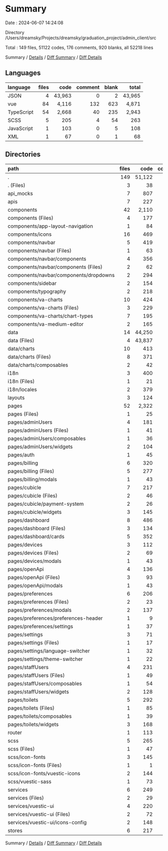 # Summary

Date : 2024-06-07 14:24:08

Directory /Users/dreamsky/Projects/dreamsky/graduation_project/admin_client/src

Total : 149 files,  51122 codes, 176 comments, 920 blanks, all 52218 lines

Summary / [Details](details.md) / [Diff Summary](diff.md) / [Diff Details](diff-details.md)

## Languages
| language | files | code | comment | blank | total |
| :--- | ---: | ---: | ---: | ---: | ---: |
| JSON | 4 | 43,963 | 0 | 2 | 43,965 |
| vue | 84 | 4,116 | 132 | 623 | 4,871 |
| TypeScript | 54 | 2,668 | 40 | 235 | 2,943 |
| SCSS | 5 | 205 | 4 | 54 | 263 |
| JavaScript | 1 | 103 | 0 | 5 | 108 |
| XML | 1 | 67 | 0 | 1 | 68 |

## Directories
| path | files | code | comment | blank | total |
| :--- | ---: | ---: | ---: | ---: | ---: |
| . | 149 | 51,122 | 176 | 920 | 52,218 |
| . (Files) | 3 | 38 | 1 | 11 | 50 |
| api_mocks | 7 | 807 | 0 | 34 | 841 |
| apis | 7 | 227 | 0 | 35 | 262 |
| components | 42 | 2,110 | 34 | 283 | 2,427 |
| components (Files) | 4 | 177 | 0 | 22 | 199 |
| components/app-layout-navigation | 1 | 84 | 0 | 13 | 97 |
| components/icons | 16 | 469 | 2 | 47 | 518 |
| components/navbar | 5 | 419 | 3 | 59 | 481 |
| components/navbar (Files) | 1 | 63 | 3 | 13 | 79 |
| components/navbar/components | 4 | 356 | 0 | 46 | 402 |
| components/navbar/components (Files) | 2 | 62 | 0 | 15 | 77 |
| components/navbar/components/dropdowns | 2 | 294 | 0 | 31 | 325 |
| components/sidebar | 2 | 154 | 21 | 18 | 193 |
| components/typography | 2 | 218 | 0 | 8 | 226 |
| components/va-charts | 10 | 424 | 7 | 81 | 512 |
| components/va-charts (Files) | 3 | 229 | 7 | 38 | 274 |
| components/va-charts/chart-types | 7 | 195 | 0 | 43 | 238 |
| components/va-medium-editor | 2 | 165 | 1 | 35 | 201 |
| data | 14 | 44,250 | 1 | 42 | 44,293 |
| data (Files) | 4 | 43,837 | 0 | 7 | 43,844 |
| data/charts | 10 | 413 | 1 | 35 | 449 |
| data/charts (Files) | 8 | 371 | 1 | 21 | 393 |
| data/charts/composables | 2 | 42 | 0 | 14 | 56 |
| i18n | 3 | 400 | 0 | 5 | 405 |
| i18n (Files) | 1 | 21 | 0 | 5 | 26 |
| i18n/locales | 2 | 379 | 0 | 0 | 379 |
| layouts | 3 | 124 | 0 | 22 | 146 |
| pages | 52 | 2,322 | 127 | 395 | 2,844 |
| pages (Files) | 1 | 25 | 0 | 6 | 31 |
| pages/adminUsers | 4 | 181 | 47 | 45 | 273 |
| pages/adminUsers (Files) | 1 | 41 | 14 | 12 | 67 |
| pages/adminUsers/composables | 1 | 36 | 0 | 9 | 45 |
| pages/adminUsers/widgets | 2 | 104 | 33 | 24 | 161 |
| pages/auth | 1 | 45 | 0 | 8 | 53 |
| pages/billing | 6 | 320 | 0 | 50 | 370 |
| pages/billing (Files) | 5 | 277 | 0 | 44 | 321 |
| pages/billing/modals | 1 | 43 | 0 | 6 | 49 |
| pages/cubicle | 7 | 217 | 0 | 41 | 258 |
| pages/cubicle (Files) | 2 | 46 | 0 | 10 | 56 |
| pages/cubicle/payment-system | 2 | 26 | 0 | 6 | 32 |
| pages/cubicle/widgets | 3 | 145 | 0 | 25 | 170 |
| pages/dashboard | 8 | 486 | 0 | 44 | 530 |
| pages/dashboard (Files) | 3 | 134 | 0 | 11 | 145 |
| pages/dashboard/cards | 5 | 352 | 0 | 33 | 385 |
| pages/devices | 3 | 112 | 0 | 21 | 133 |
| pages/devices (Files) | 2 | 69 | 0 | 15 | 84 |
| pages/devices/modals | 1 | 43 | 0 | 6 | 49 |
| pages/openApi | 4 | 136 | 0 | 29 | 165 |
| pages/openApi (Files) | 3 | 93 | 0 | 23 | 116 |
| pages/openApi/modals | 1 | 43 | 0 | 6 | 49 |
| pages/preferences | 6 | 206 | 0 | 29 | 235 |
| pages/preferences (Files) | 2 | 23 | 0 | 4 | 27 |
| pages/preferences/modals | 2 | 137 | 0 | 19 | 156 |
| pages/preferences/preferences-header | 1 | 9 | 0 | 2 | 11 |
| pages/preferences/settings | 1 | 37 | 0 | 4 | 41 |
| pages/settings | 3 | 71 | 0 | 17 | 88 |
| pages/settings (Files) | 1 | 17 | 0 | 1 | 18 |
| pages/settings/language-switcher | 1 | 32 | 0 | 9 | 41 |
| pages/settings/theme-switcher | 1 | 22 | 0 | 7 | 29 |
| pages/staffUsers | 4 | 231 | 47 | 51 | 329 |
| pages/staffUsers (Files) | 1 | 49 | 14 | 13 | 76 |
| pages/staffUsers/composables | 1 | 54 | 0 | 11 | 65 |
| pages/staffUsers/widgets | 2 | 128 | 33 | 27 | 188 |
| pages/toilets | 5 | 292 | 33 | 54 | 379 |
| pages/toilets (Files) | 1 | 85 | 0 | 19 | 104 |
| pages/toilets/composables | 1 | 39 | 0 | 9 | 48 |
| pages/toilets/widgets | 3 | 168 | 33 | 26 | 227 |
| router | 1 | 113 | 6 | 10 | 129 |
| scss | 5 | 265 | 3 | 53 | 321 |
| scss (Files) | 1 | 47 | 1 | 13 | 61 |
| scss/icon-fonts | 3 | 145 | 2 | 23 | 170 |
| scss/icon-fonts (Files) | 1 | 1 | 2 | 1 | 4 |
| scss/icon-fonts/vuestic-icons | 2 | 144 | 0 | 22 | 166 |
| scss/vuestic-sass | 1 | 73 | 0 | 17 | 90 |
| services | 6 | 249 | 1 | 12 | 262 |
| services (Files) | 2 | 29 | 1 | 6 | 36 |
| services/vuestic-ui | 4 | 220 | 0 | 6 | 226 |
| services/vuestic-ui (Files) | 2 | 72 | 0 | 3 | 75 |
| services/vuestic-ui/icons-config | 2 | 148 | 0 | 3 | 151 |
| stores | 6 | 217 | 3 | 18 | 238 |

Summary / [Details](details.md) / [Diff Summary](diff.md) / [Diff Details](diff-details.md)